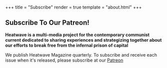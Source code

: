 +++
title = "Subscribe"
render = true
template = "about.html"
+++

## Subscribe To Our Patreon!

**Heatwave is a multi-media project for the contemporary communist current dedicated to sharing experiences and strategizing together about our efforts to break free from the infernal prison of capital** 

We publish Heatwave Magazine quarterly. To subscribe and receive each issue when it's released, please subscribe at our [Patreon](patreon.com/HeatwaveMag)

